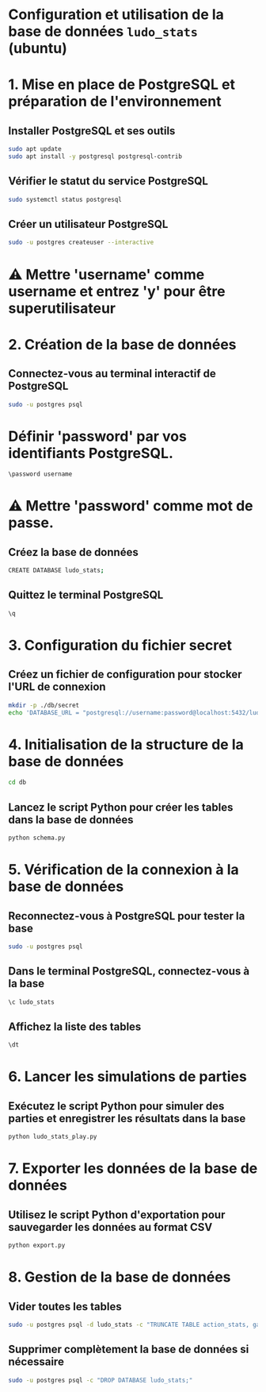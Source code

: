 # Configuration et utilisation de la base de données `ludo_stats` (ubuntu)

# 1. Mise en place de PostgreSQL et préparation de l'environnement

## Installer PostgreSQL et ses outils
```bash
sudo apt update
sudo apt install -y postgresql postgresql-contrib
```

## Vérifier le statut du service PostgreSQL
```bash
sudo systemctl status postgresql
```

## Créer un utilisateur PostgreSQL
```bash
sudo -u postgres createuser --interactive
```

# ⚠️ Mettre 'username' comme username et entrez 'y' pour être superutilisateur

# 2. Création de la base de données

## Connectez-vous au terminal interactif de PostgreSQL
```bash
sudo -u postgres psql
```

# Définir 'password' par vos identifiants PostgreSQL.
```bash
\password username
```

# ⚠️ Mettre 'password' comme mot de passe.


## Créez la base de données
```bash
CREATE DATABASE ludo_stats;
```

## Quittez le terminal PostgreSQL
```bash
\q
```

# 3. Configuration du fichier secret

## Créez un fichier de configuration pour stocker l'URL de connexion
```bash
mkdir -p ./db/secret
echo 'DATABASE_URL = "postgresql://username:password@localhost:5432/ludo_stats"' > ./db/secret/config.py
```

# 4. Initialisation de la structure de la base de données

```bash
cd db
```

## Lancez le script Python pour créer les tables dans la base de données
```bash
python schema.py
```

# 5. Vérification de la connexion à la base de données

## Reconnectez-vous à PostgreSQL pour tester la base
```bash
sudo -u postgres psql
```

## Dans le terminal PostgreSQL, connectez-vous à la base
```bash
\c ludo_stats
```

## Affichez la liste des tables
```bash
\dt
```

# 6. Lancer les simulations de parties

## Exécutez le script Python pour simuler des parties et enregistrer les résultats dans la base
```bash
python ludo_stats_play.py
```

# 7. Exporter les données de la base de données

## Utilisez le script Python d'exportation pour sauvegarder les données au format CSV
```bash
python export.py
```

# 8. Gestion de la base de données

## Vider toutes les tables
```bash
sudo -u postgres psql -d ludo_stats -c "TRUNCATE TABLE action_stats, game, game_rule, is_rule_of, participant, player, set_of_rules;"
```

## Supprimer complètement la base de données si nécessaire
```bash
sudo -u postgres psql -c "DROP DATABASE ludo_stats;"
```
